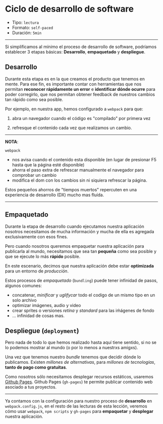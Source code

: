 # Ciclo de desarrollo de software

* Tipo: `lectura`
* Formato: `self-paced`
* Duración: `5min`

***

Si simplificamos al mínimo el proceso de desarrollo de software, podríamos
establecer 3 etapas básicas: **Desarrollo**, **empaquetado** y **despliegue**.

## Desarrollo

Durante esta etapa es en la que creamos el producto que tenemos en mente. Para
ese fin, es importante contar con herramientas que nos permitan **reconocer
rápidamente un error** e **identificar dónde ocurre** para poder corregirlo,
que nos permitan obtener feedback de nuestros cambios tan rápido como sea
posible.

Por ejemplo, en nuestra app, hemos configurado a `webpack` para que:

1. abra un navegador cuando el código es "compilado" por primera vez

2. refresque el contenido cada vez que realizamos un cambio.

***

**NOTA**:

`webpack`

- nos avisa cuando el contenido esta disponible (en lugar de presionar F5
  hasta que la página esté disponible)
- ahorra el paso extra de refrescar manualmente el navegador para comprobar un
  cambio
- modifica el dom con los cambios sin ni siquiera refrescar la página.

Estos pequeños ahorros de "tiempos muertos" repercuten en una experiencia de
desarrollo (DX) mucho mas fluída.

***

## Empaquetado

Durante la etapa de desarrollo cuando ejecutamos nuestra aplicación nosotros
necesitamos de mucha información y mucha de ella es agregada exclusivamente
con esos fines.

Pero cuando nosotros queremos empaquetar nuestra aplicación para publicarla al
mundo, necesitamos que sea tan **pequeña** como sea posible y que se ejecute
lo más **rápido** posible.

En este escenario, decimos que nuestra aplicación debe estar **optimizada**
para un entorno de *producción*.

Estos procesos de *empaquetado* (`bundling`) puede tener infinidad de pasos,
algunos comunes:

- concatenar, *minificar* y *uglifycar* todo el codigo de un mismo tipo en un
  solo archivo
- optimizar imágenes, audio y video
- crear sprites o versiones *retina* y *standard* para las iḿágenes de fondo
- ... infinidad de cosas mas.

## Despliegue (`deployment`)

Pero nada de todo lo que hemos realizado hasta aquí tiene sentido, si no se lo
podemos mostrar al mundo (o por lo menos a nuestrxs amigxs).

Una vez que tenemos nuestro *bundle* tenemos que decidir dónde lo publicamos.
Existen *millones de alternativas*, para *millones de tecnologías*, **tanto de
pago como gratuitas**.

Como nosotros sólo necesitamos desplegar recursos estáticos, usaremos
[Github Pages](https://pages.github.com/). Github Pages (`gh-pages`) te
permite publicar contenido web asociado a tus proyectos.

***

Ya contamos con la configuración para nuestro proceso de **desarrollo** en
`webpack.config.js`, en el resto de las lecturas de esta lección, veremos cómo
usar `webpack`, `npm scripts` y `gh-pages` para **empaquetar** y **desplegar**
nuestra aplicación.
